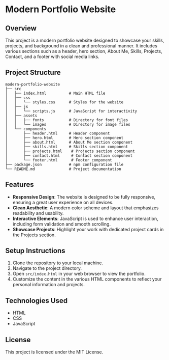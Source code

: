 # Modern Portfolio Website

## Overview
This project is a modern portfolio website designed to showcase your skills, projects, and background in a clean and professional manner. It includes various sections such as a header, hero section, About Me, Skills, Projects, Contact, and a footer with social media links.

## Project Structure
```
modern-portfolio-website
├── src
│   ├── index.html          # Main HTML file
│   ├── css
│   │   └── styles.css      # Styles for the website
│   ├── js
│   │   └── scripts.js      # JavaScript for interactivity
│   ├── assets
│   │   ├── fonts           # Directory for font files
│   │   └── images          # Directory for image files
│   └── components
│       ├── header.html     # Header component
│       ├── hero.html       # Hero section component
│       ├── about.html      # About Me section component
│       ├── skills.html     # Skills section component
│       ├── projects.html    # Projects section component
│       ├── contact.html     # Contact section component
│       └── footer.html      # Footer component
├── package.json            # npm configuration file
└── README.md               # Project documentation
```

## Features
- **Responsive Design**: The website is designed to be fully responsive, ensuring a great user experience on all devices.
- **Clean Aesthetic**: A modern color scheme and layout that emphasizes readability and usability.
- **Interactive Elements**: JavaScript is used to enhance user interaction, including form validation and smooth scrolling.
- **Showcase Projects**: Highlight your work with dedicated project cards in the Projects section.

## Setup Instructions
1. Clone the repository to your local machine.
2. Navigate to the project directory.
3. Open `src/index.html` in your web browser to view the portfolio.
4. Customize the content in the various HTML components to reflect your personal information and projects.

## Technologies Used
- HTML
- CSS
- JavaScript

## License
This project is licensed under the MIT License.